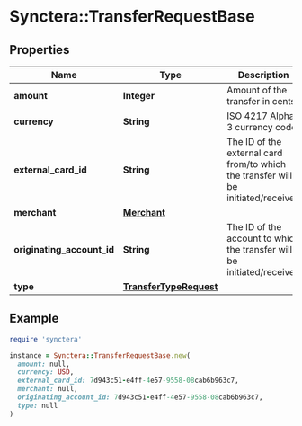 # Synctera::TransferRequestBase

## Properties

| Name | Type | Description | Notes |
| ---- | ---- | ----------- | ----- |
| **amount** | **Integer** | Amount of the transfer in cents |  |
| **currency** | **String** | ISO 4217  Alpha-3 currency code |  |
| **external_card_id** | **String** | The ID of the external card from/to which the transfer will be initiated/received |  |
| **merchant** | [**Merchant**](Merchant.md) |  | [optional] |
| **originating_account_id** | **String** | The ID of the account to which the transfer will be initiated/received |  |
| **type** | [**TransferTypeRequest**](TransferTypeRequest.md) |  |  |

## Example

```ruby
require 'synctera'

instance = Synctera::TransferRequestBase.new(
  amount: null,
  currency: USD,
  external_card_id: 7d943c51-e4ff-4e57-9558-08cab6b963c7,
  merchant: null,
  originating_account_id: 7d943c51-e4ff-4e57-9558-08cab6b963c7,
  type: null
)
```

